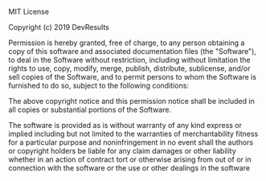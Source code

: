 ﻿MIT License

Copyright (c) 2019 DevResults

Permission is hereby granted, free of charge, to any person obtaining a copy of this software and
associated documentation files (the "Software"), to deal in the Software without restriction,
including without limitation the rights to use, copy, modify, merge, publish, distribute,
sublicense, and/or sell copies of the Software, and to permit persons to whom the Software is
furnished to do so, subject to the following conditions:

The above copyright notice and this permission notice shall be included in all copies or substantial
portions of the Software.

The software is provided as is without warranty of any kind express or implied including but not
limited to the warranties of merchantability fitness for a particular purpose and noninfringement in
no event shall the authors or copyright holders be liable for any claim damages or other liability
whether in an action of contract tort or otherwise arising from out of or in connection with the
software or the use or other dealings in the software
